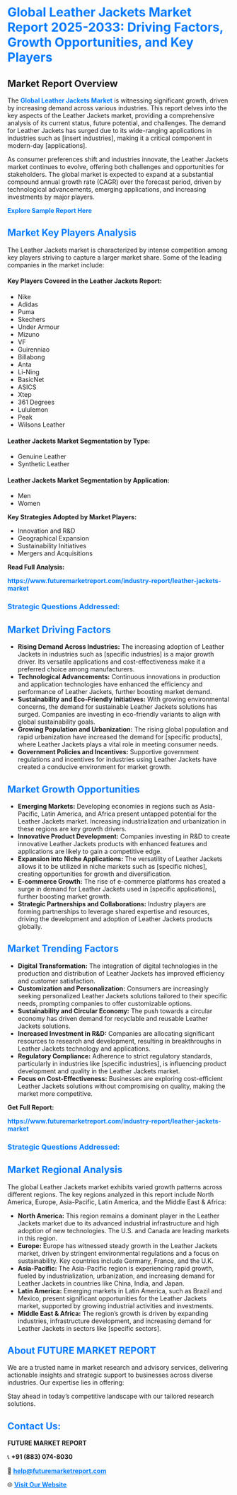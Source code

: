 <h1 style="color: #007BFF;">Global Leather Jackets Market Report 2025-2033: Driving Factors, Growth Opportunities, and Key Players</h1>

<section id="overview">
<h2>Market Report Overview</h2>
<p>The <a href="https://www.futuremarketreport.com/industry-report/leather-jackets-market" style="color: #007BFF; text-decoration: none;"><strong>Global Leather Jackets Market</strong></a> is witnessing significant growth, driven by increasing demand across various industries. This report delves into the key aspects of the Leather Jackets market, providing a comprehensive analysis of its current status, future potential, and challenges. The demand for Leather Jackets has surged due to its wide-ranging applications in industries such as [insert industries], making it a critical component in modern-day [applications].</p>
<p>As consumer preferences shift and industries innovate, the Leather Jackets market continues to evolve, offering both challenges and opportunities for stakeholders. The global market is expected to expand at a substantial compound annual growth rate (CAGR) over the forecast period, driven by technological advancements, emerging applications, and increasing investments by major players.</p>
</section>

<section id="overview">
<p><a href="https://www.futuremarketreport.com/request-sample/reportId=91766" style="color: #007BFF; text-decoration: none;"><strong>Explore Sample Report Here</strong></a></p>
</section>

<section id="key-players">
<h2 style="color: #007BFF;">Market Key Players Analysis</h2>
<p>The Leather Jackets market is characterized by intense competition among key players striving to capture a larger market share. Some of the leading companies in the market include:</p>
<h4>Key Players Covered in the Leather Jackets Report:</h4>
<ul><li>Nike</li><li>Adidas</li><li>Puma</li><li>Skechers</li><li>Under Armour</li><li>Mizuno</li><li>VF</li><li>Guirenniao</li><li>Billabong</li><li>Anta</li><li>Li-Ning</li><li>BasicNet</li><li>ASICS</li><li>Xtep</li><li>361 Degrees</li><li>Lululemon</li><li>Peak</li><li>Wilsons Leather</li></ul>
<h4>Leather Jackets Market Segmentation by Type:</h4>
<ul><li>Genuine Leather</li><li>Synthetic Leather</li></ul>

<h4>Leather Jackets Market Segmentation by Application:</h4>
<ul><li>Men</li><li>Women</li></ul>
<p><strong>Key Strategies Adopted by Market Players:</strong></p>
<ul>
<li>Innovation and R&D</li>
<li>Geographical Expansion</li>
<li>Sustainability Initiatives</li>
<li>Mergers and Acquisitions</li>
</ul>
</section>

<section>
<p><strong>Read Full Analysis: </strong></p><a href="https://www.futuremarketreport.com/industry-report/leather-jackets-market" style="color: #007BFF; text-decoration: none;"><strong>https://www.futuremarketreport.com/industry-report/leather-jackets-market</strong></a>
<h3 style="color: #007BFF;">Strategic Questions Addressed:</h3>
</section>

<section id="driving-factors">
<h2 style="color: #007BFF;">Market Driving Factors</h2>
<ul>
<li><strong>Rising Demand Across Industries:</strong> The increasing adoption of Leather Jackets in industries such as [specific industries] is a major growth driver. Its versatile applications and cost-effectiveness make it a preferred choice among manufacturers.</li>
<li><strong>Technological Advancements:</strong> Continuous innovations in production and application technologies have enhanced the efficiency and performance of Leather Jackets, further boosting market demand.</li>
<li><strong>Sustainability and Eco-Friendly Initiatives:</strong> With growing environmental concerns, the demand for sustainable Leather Jackets solutions has surged. Companies are investing in eco-friendly variants to align with global sustainability goals.</li>
<li><strong>Growing Population and Urbanization:</strong> The rising global population and rapid urbanization have increased the demand for [specific products], where Leather Jackets plays a vital role in meeting consumer needs.</li>
<li><strong>Government Policies and Incentives:</strong> Supportive government regulations and incentives for industries using Leather Jackets have created a conducive environment for market growth.</li>
</ul>
</section>

<section id="growth-opportunities">
<h2 style="color: #007BFF;">Market Growth Opportunities</h2>
<ul>
<li><strong>Emerging Markets:</strong> Developing economies in regions such as Asia-Pacific, Latin America, and Africa present untapped potential for the Leather Jackets market. Increasing industrialization and urbanization in these regions are key growth drivers.</li>
<li><strong>Innovative Product Development:</strong> Companies investing in R&D to create innovative Leather Jackets products with enhanced features and applications are likely to gain a competitive edge.</li>
<li><strong>Expansion into Niche Applications:</strong> The versatility of Leather Jackets allows it to be utilized in niche markets such as [specific niches], creating opportunities for growth and diversification.</li>
<li><strong>E-commerce Growth:</strong> The rise of e-commerce platforms has created a surge in demand for Leather Jackets used in [specific applications], further boosting market growth.</li>
<li><strong>Strategic Partnerships and Collaborations:</strong> Industry players are forming partnerships to leverage shared expertise and resources, driving the development and adoption of Leather Jackets products globally.</li>
</ul>
</section>

<section id="trending-factors">
<h2 style="color: #007BFF;">Market Trending Factors</h2>
<ul>
<li><strong>Digital Transformation:</strong> The integration of digital technologies in the production and distribution of Leather Jackets has improved efficiency and customer satisfaction.</li>
<li><strong>Customization and Personalization:</strong> Consumers are increasingly seeking personalized Leather Jackets solutions tailored to their specific needs, prompting companies to offer customizable options.</li>
<li><strong>Sustainability and Circular Economy:</strong> The push towards a circular economy has driven demand for recyclable and reusable Leather Jackets solutions.</li>
<li><strong>Increased Investment in R&D:</strong> Companies are allocating significant resources to research and development, resulting in breakthroughs in Leather Jackets technology and applications.</li>
<li><strong>Regulatory Compliance:</strong> Adherence to strict regulatory standards, particularly in industries like [specific industries], is influencing product development and quality in the Leather Jackets market.</li>
<li><strong>Focus on Cost-Effectiveness:</strong> Businesses are exploring cost-efficient Leather Jackets solutions without compromising on quality, making the market more competitive.</li>
</ul>
</section>

<section>
<p><strong>Get Full Report: </strong></p><a href="https://www.futuremarketreport.com/industry-report/leather-jackets-market" style="color: #007BFF; text-decoration: none;"><strong>https://www.futuremarketreport.com/industry-report/leather-jackets-market</strong></a>
<h3 style="color: #007BFF;">Strategic Questions Addressed:</h3>
</section>


<section id="regional-analysis">
<h2 style="color: #007BFF;">Market Regional Analysis</h2>
<p>The global Leather Jackets market exhibits varied growth patterns across different regions. The key regions analyzed in this report include North America, Europe, Asia-Pacific, Latin America, and the Middle East & Africa:</p>
<ul>
<li><strong>North America:</strong> This region remains a dominant player in the Leather Jackets market due to its advanced industrial infrastructure and high adoption of new technologies. The U.S. and Canada are leading markets in this region.</li>
<li><strong>Europe:</strong> Europe has witnessed steady growth in the Leather Jackets market, driven by stringent environmental regulations and a focus on sustainability. Key countries include Germany, France, and the U.K.</li>
<li><strong>Asia-Pacific:</strong> The Asia-Pacific region is experiencing rapid growth, fueled by industrialization, urbanization, and increasing demand for Leather Jackets in countries like China, India, and Japan.</li>
<li><strong>Latin America:</strong> Emerging markets in Latin America, such as Brazil and Mexico, present significant opportunities for the Leather Jackets market, supported by growing industrial activities and investments.</li>
<li><strong>Middle East & Africa:</strong> The region’s growth is driven by expanding industries, infrastructure development, and increasing demand for Leather Jackets in sectors like [specific sectors].</li>
</ul>
</section>

<footer>
<h2 style="color: #007BFF;">About FUTURE MARKET REPORT</h2>
<p>We are a trusted name in market research and advisory services, delivering actionable insights and strategic support to businesses across diverse industries. Our expertise lies in offering:</p>

<p>Stay ahead in today’s competitive landscape with our tailored research solutions.</p>

<h2 style="color: #007BFF;">Contact Us:</h2>
<p><strong>FUTURE MARKET REPORT</strong></p>
<p>📞 <strong>+91 (883) 074-8030</strong></p>
<p>📧 <strong><a href="mailto:help@futuremarketreport.com" style="color: #007BFF;">help@futuremarketreport.com</a></strong></p>
<p>🌐 <strong><a href="https://www.futuremarketreport.com/" style="color: #007BFF;">Visit Our Website</a></strong></p>
</footer>